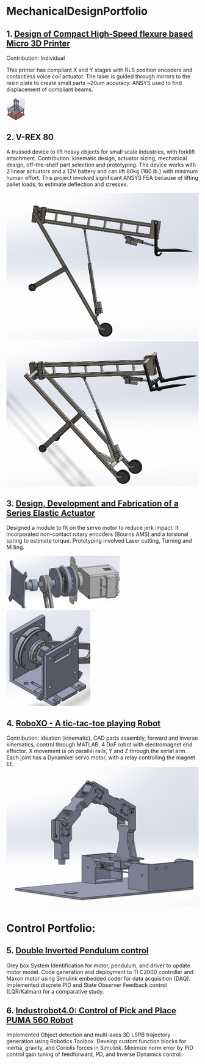 # MechanicalDesignPortfolio

## 1. [Design of Compact High-Speed flexure based Micro 3D Printer](https://drive.google.com/file/d/1S0hZVuJbHFU6S8SvaRywW3aEAxqxxq-C/view?usp=sharing)

Contribution: Individual

This printer has compliant X and Y stages with RLS position encoders and
contactless voice coil actuator. The laser is guided through mirrors to the
resin plate to create small parts ~20um accuracy. ANSYS used to find
displacement of compliant beams.

<img src="https://github.com/shubhamwani376/MechanicalDesignPortfolio/blob/main/Reference/iitb.png" width="48">

##  2. V-REX 80 
A trussed device to lift heavy objects for small scale industries, with forklift attachment.
Contribution: kinematic design, actuator sizing, mechanical design,
off-the-shelf part selection and prototyping.
The device works with 2 linear actuators and a 12V battery and can lift 80kg
(180 lb.) with minimum human effort. This project involved significant ANSYS
FEA because of lifting pallet loads, to estimate deflection and stresses.

![image](https://github.com/shubhamwani376/MechanicalDesignPortfolio/blob/main/Reference/vrex1.png)
![image](https://github.com/shubhamwani376/MechanicalDesignPortfolio/blob/main/Reference/vrex2.png)

## 3. [Design, Development and Fabrication of a Series Elastic Actuator](https://drive.google.com/file/d/1mJYNtMy62UZQn2ozjJne5kkfdMDKdUJf/view?usp=sharing)

Designed a module to fit on the servo motor to reduce jerk impact. It
incorporated non-contact rotary encoders (Bourns AMS) and a torsional
spring to estimate torque. Prototyping involved Laser cutting, Turning and
Milling.

![image](https://github.com/shubhamwani376/MechanicalDesignPortfolio/blob/main/Reference/iisc.jpg)
![image](https://github.com/shubhamwani376/MechanicalDesignPortfolio/blob/main/Reference/iisc2.jpg)

## 4. [RoboXO - A tic-tac-toe playing Robot](https://github.com/shubhamwani376/RoboXO)
Contribution: ideation (kinematic), CAD parts
assembly, forward and inverse kinematics, control through MATLAB.
4 DoF robot with electromagnet end effector. X movement is on parallel
rails, Y and Z through the serial arm. Each joint has a Dynamixel servo motor,
with a relay controlling the magnet EE.
![image](https://github.com/shubhamwani376/MechanicalDesignPortfolio/blob/main/Reference/roboxo.png)


# Control Portfolio:
## 5. [Double Inverted Pendulum control](https://github.com/shubhamwani376/DigitalMotionControl)
Grey box System Identification for motor, pendulum, and driver to update
motor model. Code generation and deployment to TI C2000 controller and
Maxon motor using Simulink embedded coder for data acquisition (DAQ).
Implemented discrete PID and State Observer Feedback control
(LQR/Kalman) for a comparative study.

## 6. [Industrobot4.0: Control of Pick and Place PUMA 560 Robot](https://www.github.com/shubhamwani376/PUMA560_Industrial_Sorting_Robot)
Implemented Object detection and multi-axes 3D LSPB trajectory generation
using Robotics Toolbox. Develop custom function blocks for inertia, gravity,
and Coriolis forces in Simulink. Minimize norm error by PID control gain
tuning of feedforward, PD, and Inverse Dynamics control.
